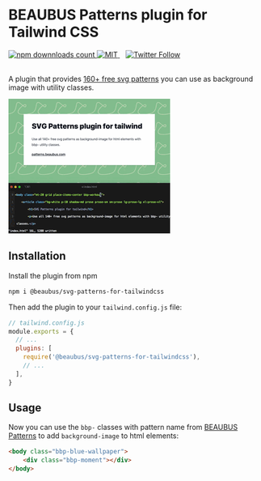 # BEAUBUS Patterns plugin for Tailwind CSS

<a href="https://www.npmjs.com/package/@beaubus/svg-patterns-for-tailwindcss">
    <img src="https://img.shields.io/npm/dt/@beaubus/svg-patterns-for-tailwindcss?logo=npm" alt="npm downnloads count">
</a>

<a href="https://github.com/beaubus/svg-patterns-for-tailwindcss/blob/master/LICENSE">
    <img alt="MIT" src="https://img.shields.io/github/license/beaubus/svg-patterns-for-tailwindcss">
</a>
&nbsp;&nbsp;
<a href="https://twitter.com/intent/follow?screen_name=daily_web_dev">
    <img alt="Twitter Follow" src="https://img.shields.io/twitter/follow/daily_web_dev?style=social">
</a>

<br>
<br>

A plugin that provides [160+ free svg patterns](https://patterns.beaubus.com) you can use as background image with utility classes.

![](demo.gif)

## Installation

Install the plugin from npm
```bash
npm i @beaubus/svg-patterns-for-tailwindcss
```

Then add the plugin to your `tailwind.config.js` file:
``` js
// tailwind.config.js
module.exports = {
  // ...
  plugins: [
    require('@beaubus/svg-patterns-for-tailwindcss'),
    // ...
  ],
}
```

## Usage
Now you can use the `bbp-` classes with pattern name from [BEAUBUS Patterns](https://patterns.beaubus.com) to add `background-image` to html elements:
```html
<body class="bbp-blue-wallpaper">
    <div class="bbp-moment"></div>
</body>
```
